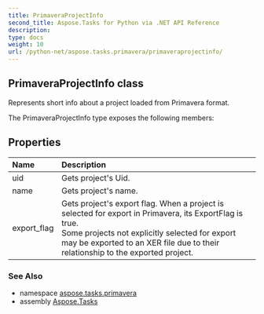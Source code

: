 ```yaml
---
title: PrimaveraProjectInfo
second_title: Aspose.Tasks for Python via .NET API Reference
description: 
type: docs
weight: 10
url: /python-net/aspose.tasks.primavera/primaveraprojectinfo/
---
```


## PrimaveraProjectInfo class

Represents short info about a project loaded from Primavera format.

The PrimaveraProjectInfo type exposes the following members:
## Properties
| Name | Description |
| :- | :- |
|uid|Gets project's Uid.|
|name|Gets project's name.|
|export_flag|Gets project's export flag. When a project is selected for export in Primavera, its ExportFlag is true.<br/>            Some projects not explicitly selected for export may be exported to an XER file due to their relationship to the exported project.|

### See Also

* namespace [aspose.tasks.primavera](/tasks/python-net/aspose.tasks.primavera/)
* assembly [Aspose.Tasks](/tasks/python-net/)

